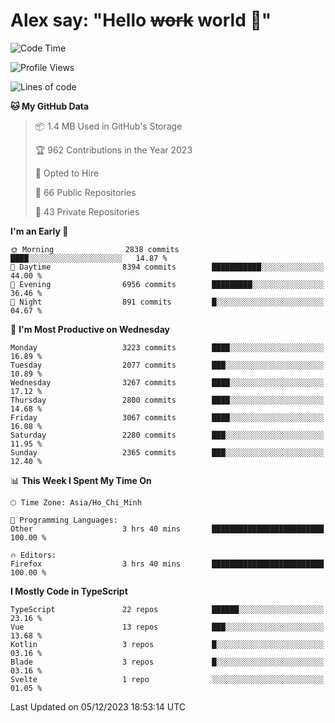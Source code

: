 # Alex say: "Hello ~~work~~ world 🐾"

<!--START_SECTION:waka-->
![Code Time](http://img.shields.io/badge/Code%20Time-1%2C040%20hrs%2034%20mins-blue)

![Profile Views](http://img.shields.io/badge/Profile%20Views-1-blue)

![Lines of code](https://img.shields.io/badge/From%20Hello%20World%20I%27ve%20Written-40.2%20million%20lines%20of%20code-blue)

**🐱 My GitHub Data** 

> 📦 1.4 MB Used in GitHub's Storage 
 > 
> 🏆 962 Contributions in the Year 2023
 > 
> 💼 Opted to Hire
 > 
> 📜 66 Public Repositories 
 > 
> 🔑 43 Private Repositories 
 > 
**I'm an Early 🐤** 

```text
🌞 Morning                2838 commits        ████░░░░░░░░░░░░░░░░░░░░░   14.87 % 
🌆 Daytime                8394 commits        ███████████░░░░░░░░░░░░░░   44.00 % 
🌃 Evening                6956 commits        █████████░░░░░░░░░░░░░░░░   36.46 % 
🌙 Night                  891 commits         █░░░░░░░░░░░░░░░░░░░░░░░░   04.67 % 
```
📅 **I'm Most Productive on Wednesday** 

```text
Monday                   3223 commits        ████░░░░░░░░░░░░░░░░░░░░░   16.89 % 
Tuesday                  2077 commits        ███░░░░░░░░░░░░░░░░░░░░░░   10.89 % 
Wednesday                3267 commits        ████░░░░░░░░░░░░░░░░░░░░░   17.12 % 
Thursday                 2800 commits        ████░░░░░░░░░░░░░░░░░░░░░   14.68 % 
Friday                   3067 commits        ████░░░░░░░░░░░░░░░░░░░░░   16.08 % 
Saturday                 2280 commits        ███░░░░░░░░░░░░░░░░░░░░░░   11.95 % 
Sunday                   2365 commits        ███░░░░░░░░░░░░░░░░░░░░░░   12.40 % 
```


📊 **This Week I Spent My Time On** 

```text
🕑︎ Time Zone: Asia/Ho_Chi_Minh

💬 Programming Languages: 
Other                    3 hrs 40 mins       █████████████████████████   100.00 % 

🔥 Editors: 
Firefox                  3 hrs 40 mins       █████████████████████████   100.00 % 
```

**I Mostly Code in TypeScript** 

```text
TypeScript               22 repos            ██████░░░░░░░░░░░░░░░░░░░   23.16 % 
Vue                      13 repos            ███░░░░░░░░░░░░░░░░░░░░░░   13.68 % 
Kotlin                   3 repos             █░░░░░░░░░░░░░░░░░░░░░░░░   03.16 % 
Blade                    3 repos             █░░░░░░░░░░░░░░░░░░░░░░░░   03.16 % 
Svelte                   1 repo              ░░░░░░░░░░░░░░░░░░░░░░░░░   01.05 % 
```




 Last Updated on 05/12/2023 18:53:14 UTC
<!--END_SECTION:waka-->
